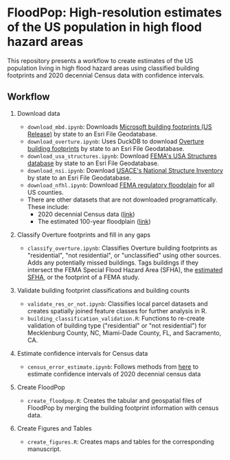# FloodPop: High-resolution estimates of the US population in high flood hazard areas
This repository presents a workflow to create estimates of the US population living in high flood hazard areas using classified building footprints and 2020 decennial Census data with confidence intervals.

## Workflow
1. Download data
    - `download_mbd.ipynb`: Downloads [Microsoft building footprints (US Release)](https://github.com/microsoft/USBuildingFootprints) by state to an Esri File Geodatabase.
    - `download_overture.ipynb`: Uses DuckDB to download [Overture building footprints](https://overturemaps.org/) by state to an Esri File Geodatabase.
    - `download_usa_structures.ipynb`: Download [FEMA's USA Structures database](https://disasters.geoplatform.gov/USA_Structures/) by state to an Esri File Geodatabase.
    - `download_nsi.ipynb`: Download [USACE's National Structure Inventory](https://www.hec.usace.army.mil/confluence/nsi) by state to an Esri File Geodatabase.
    - `download_nfhl.ipynb`: Download [FEMA regulatory floodplain](https://www.fema.gov/flood-maps/national-flood-hazard-layer) for all US counties.
    - There are other datasets that are not downloaded programattically. These include:
        - 2020 decennial Census data ([link](https://www.census.gov/programs-surveys/decennial-census/decade/2020/2020-census-results.html))
        - The estimated 100-year floodplain ([link](https://www.sciencedirect.com/science/article/pii/S0048969718328481))

2. Classify Overture footprints and fill in any gaps
    - `classify_overture.ipynb`: Classifies Overture building footprints as "residential", "not residential", or "unclassified" using other sources. Adds any potentially missed buildings. Tags buildings if they intersect the FEMA Special Flood Hazard Area (SFHA), the [estimated SFHA](https://www.sciencedirect.com/science/article/pii/S0048969718328481), or the footprint of a FEMA study.

3. Validate building footprint classifications and building counts
    - `validate_res_or_not.ipynb`: Classifies local parcel datasets and creates spatially joined feature classes for further analysis in R.
    - `building_classification_validation.R`: Functions to re-create validation of building type ("residential" or "not residential") for Mecklenburg County, NC, Miami-Dade County, FL, and Sacramento, CA.

4. Estimate confidence intervals for Census data
    -   `census_error_estimate.ipynb`: Follows methods from [here](https://registry.opendata.aws/census-2020-amc-mdf-replicates/?utm_campaign=20241024cnmps1&utm_medium=email&utm_source=govdelivery) to estimate confidence intervals of 2020 decennial census data

5. Create FloodPop
    - `create_floodpop.R`: Creates the tabular and geospatial files of FloodPop by merging the building footprint information with census data.

6. Create Figures and Tables
    - `create_figures.R`: Creates maps and tables for the corresponding manuscript.